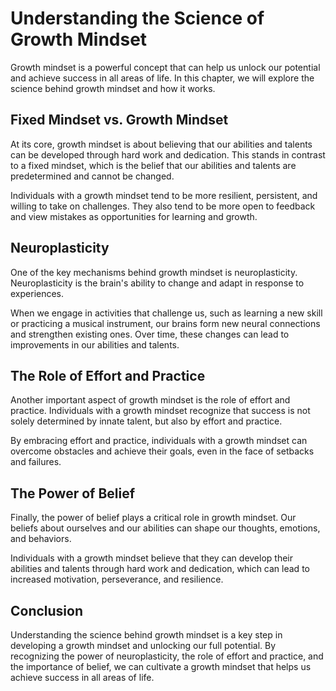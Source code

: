 Understanding the Science of Growth Mindset
======================================================

Growth mindset is a powerful concept that can help us unlock our potential and achieve success in all areas of life. In this chapter, we will explore the science behind growth mindset and how it works.

Fixed Mindset vs. Growth Mindset
--------------------------------

At its core, growth mindset is about believing that our abilities and talents can be developed through hard work and dedication. This stands in contrast to a fixed mindset, which is the belief that our abilities and talents are predetermined and cannot be changed.

Individuals with a growth mindset tend to be more resilient, persistent, and willing to take on challenges. They also tend to be more open to feedback and view mistakes as opportunities for learning and growth.

Neuroplasticity
---------------

One of the key mechanisms behind growth mindset is neuroplasticity. Neuroplasticity is the brain's ability to change and adapt in response to experiences.

When we engage in activities that challenge us, such as learning a new skill or practicing a musical instrument, our brains form new neural connections and strengthen existing ones. Over time, these changes can lead to improvements in our abilities and talents.

The Role of Effort and Practice
-------------------------------

Another important aspect of growth mindset is the role of effort and practice. Individuals with a growth mindset recognize that success is not solely determined by innate talent, but also by effort and practice.

By embracing effort and practice, individuals with a growth mindset can overcome obstacles and achieve their goals, even in the face of setbacks and failures.

The Power of Belief
-------------------

Finally, the power of belief plays a critical role in growth mindset. Our beliefs about ourselves and our abilities can shape our thoughts, emotions, and behaviors.

Individuals with a growth mindset believe that they can develop their abilities and talents through hard work and dedication, which can lead to increased motivation, perseverance, and resilience.

Conclusion
----------

Understanding the science behind growth mindset is a key step in developing a growth mindset and unlocking our full potential. By recognizing the power of neuroplasticity, the role of effort and practice, and the importance of belief, we can cultivate a growth mindset that helps us achieve success in all areas of life.
